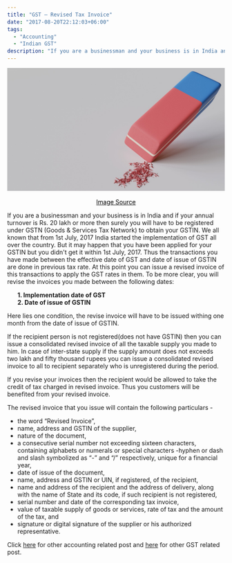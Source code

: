 ```yaml
---
title: "GST – Revised Tax Invoice"
date: "2017-08-20T22:12:03+06:00"
tags:
  - "Accounting"
  - "Indian GST"
description: "If you are a businessman and your business is in India and if your annual turnover is Rs. 20 lakh or more then surely you will have to be registered under GSTN (Goods & Services Tax Network) to obtain your GSTIN."
---
```


![GST - Revised Tax Invoice](gst-revised-invoice.jpg "GST - Revised Tax Invoice")
[<center><span style="color:black">Image Source</span></center>](https://pixabay.com/photos/eraser-abrasion-stationery-office-3822402/)

If you are a businessman and your business is in India and if your annual turnover is Rs. 20 lakh or more then surely you will have to be registered under GSTN (Goods & Services Tax Network) to obtain your GSTIN. We all known that from 1st July, 2017 India started the implementation of GST all over the country. But it may happen that you have been applied for your GSTIN but you didn't get it within 1st July, 2017. Thus the transactions you have made between the effective date of GST and date of issue of GSTIN are done in previous tax rate. At this point you can issue a revised invoice of this transactions to apply the GST rates in them. To be more clear, you will revise the invoices you made between the following dates:

&nbsp;&nbsp;&nbsp;&nbsp;&nbsp;&nbsp;**1. Implementation date of GST**  
&nbsp;&nbsp;&nbsp;&nbsp;&nbsp;&nbsp;**2. Date of issue of GSTIN**

Here lies one condition, the revise invoice will have to be issued withing one month from the date of issue of GSTIN.

If the recipient person is not registered(does not have GSTIN) then you can issue a consolidated revised invoice of all the taxable supply you made to him.
In case of inter-state supply if the supply amount does not exceeds two lakh and fifty thousand rupees you can issue a consolidated revised invoice to all to recipient separately who is unregistered during the period.

If you revise your invoices then the recipient would be allowed to take the credit of tax charged in revised invoice. Thus you customers will be benefited from your revised invoice.

The revised invoice that you issue will contain the following particulars -

* the word “Revised Invoice”,
* name, address and GSTIN of the supplier,
* nature of the document,
* a consecutive serial number not exceeding sixteen characters, containing alphabets or numerals or special characters -hyphen or dash and slash symbolized as “-” and “/” respectively, unique for a financial year,
* date of issue of the document,
* name, address and GSTIN or UIN, if registered, of the recipient,
* name and address of the recipient and the address of delivery, along with the name of State and its code, if such recipient is not registered,
* serial number and date of the corresponding tax invoice,
* value of taxable supply of goods or services, rate of tax and the amount of the tax, and
* signature or digital signature of the supplier or his authorized representative.

Click [here](https://www.nahidsaikat.com/tags/accounting/ "Accounting Post") for other accounting related post and [here](https://www.nahidsaikat.com/tags/indian-gst/ "Indian GST") for other GST related post.
